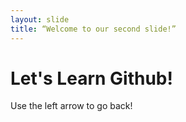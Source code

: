 ```yaml
---
layout: slide
title: “Welcome to our second slide!”
---
```

# Let's Learn Github!
Use the left arrow to go back!
